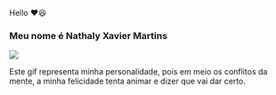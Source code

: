  Hello ❤️😆
<h3>Meu nome é Nathaly Xavier Martins</h3> 
<img src="https://1.bp.blogspot.com/-KevLs0xhML0/VY6aKrdWGUI/AAAAAAABK1M/7Zb2gqgXxrM/s1600/divertidamente-gifs%2Blinda%2Blima%2B%25283%2529.gif" > 
<p> Este gif representa minha personalidade, pois em meio os conflitos da mente, a minha felicidade tenta animar e dizer que vai dar certo.</p>

